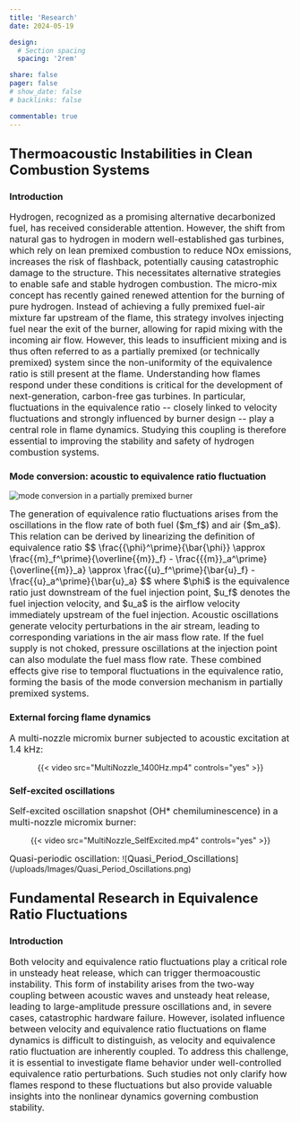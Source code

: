```yaml
---
title: 'Research'
date: 2024-05-19

design:
  # Section spacing
  spacing: '2rem'

share: false
pager: false
# show_date: false
# backlinks: false

commentable: true
---
```


## <font size=5>Thermoacoustic Instabilities in Clean Combustion Systems</font>
### <font size=3>Introduction</font>
<font size=3>
Hydrogen, recognized as a promising alternative decarbonized fuel, has received considerable attention. However, the shift from natural gas to hydrogen in modern well-established gas turbines, which rely on lean premixed combustion to reduce NOx emissions, increases the risk of flashback, potentially causing catastrophic damage to the structure. This necessitates alternative strategies to enable safe and stable hydrogen combustion. The micro-mix concept has recently gained renewed attention for the burning of pure hydrogen. Instead of achieving a fully premixed fuel-air mixture far upstream of the flame, this strategy involves injecting fuel near the exit of the burner, allowing for rapid mixing with the incoming air flow. However, this leads to insufficient mixing and is thus often referred to as a partially premixed (or technically premixed) system since the non-uniformity of the equivalence ratio is still present at the flame. Understanding how flames respond under these conditions is critical for the development of next-generation, carbon-free gas turbines. In particular, fluctuations in the equivalence ratio -- closely linked to velocity fluctuations and strongly influenced by burner design -- play a central role in flame dynamics. Studying this coupling is therefore essential to improving the stability and safety of hydrogen combustion systems.
</font>

### <font size=3>Mode conversion: acoustic to equivalence ratio fluctuation</font>
![<font size=3>mode conversion in a partially premixed burner</font>](/uploads/Images/GenerationOfEQR.png)

<font size=3>
The generation of equivalence ratio fluctuations arises from the oscillations in the flow rate of both fuel ($m_f$) and air ($m_a$). This relation can be derived by linearizing the definition of equivalence ratio
$$
 \frac{{\phi}^\prime}{\bar{\phi}} \approx \frac{{m}_f^\prime}{\overline{{m}}_f} - \frac{{{m}}_a^\prime}{\overline{{m}}_a} \approx \frac{{u}_f^\prime}{\bar{u}_f} - \frac{{u}_a^\prime}{\bar{u}_a}
$$
where $\phi$ is the equivalence ratio just downstream of the fuel injection point, $u_f$ denotes the fuel injection velocity, and $u_a$ is the airflow velocity immediately upstream of the fuel injection. Acoustic oscillations generate velocity perturbations in the air stream, leading to corresponding variations in the air mass flow rate. If the fuel supply is not choked, pressure oscillations at the injection point can also modulate the fuel mass flow rate. These combined effects give rise to temporal fluctuations in the equivalence ratio, forming the basis of the mode conversion mechanism in partially premixed systems. 
</font>

### <font size=3>External forcing flame dynamics</font>
<font size=3>
A multi-nozzle micromix burner subjected to acoustic excitation at 1.4 kHz:
</font>
<p align="center">
{{< video src="MultiNozzle_1400Hz.mp4" controls="yes" >}}
</p>

### <font size=3>Self-excited oscillations</font>
<font size=3>
Self-excited oscillation snapshot (OH* chemiluminescence) in a multi-nozzle micromix burner:
</font>
<p align="center">
{{< video src="MultiNozzle_SelfExcited.mp4" controls="yes" >}}
</p>
<font size=3>
Quasi-periodic oscillation:
</font>
![<font size=3>Quasi_Period_Oscillations</font>](/uploads/Images/Quasi_Period_Oscillations.png)

## <font size=5>Fundamental Research in Equivalence Ratio Fluctuations</font>
### <font size=3>Introduction</font>
<font size=3>
Both velocity and equivalence ratio fluctuations play a critical role in unsteady heat release, which can trigger thermoacoustic instability. This form of instability arises from the two-way coupling between acoustic waves and unsteady heat release, leading to large-amplitude pressure oscillations and, in severe cases, catastrophic hardware failure. However, isolated influence between velocity and equivalence ratio fluctuations on flame dynamics is difficult to distinguish, as velocity and equivalence ratio fluctuation are inherently coupled. To address this challenge, it is essential to investigate flame behavior under well-controlled equivalence ratio perturbations. Such studies not only clarify how flames respond to these fluctuations but also provide valuable insights into the nonlinear dynamics governing combustion stability.
</font>